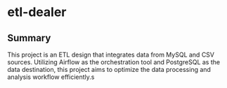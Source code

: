 # etl-dealer
## Summary
This project is an ETL design that integrates data from MySQL and CSV sources. Utilizing Airflow as the orchestration tool and PostgreSQL as the data destination, this project aims to optimize the data processing and analysis workflow efficiently.s
